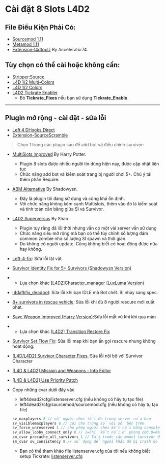 # **Cài đặt 8 Slots L4D2**

## File Điều Kiện Phải Có:
* [Sourcemod 1.11](https://www.sourcemod.net/downloads.php?branch=stable)
* [Metamod 1.11](https://www.metamodsource.net/downloads.php?branch=stable)
* [Extension-l4dtoolz](https://github.com/Accelerator74/l4dtoolz/releases) By Accelerator74.

## Tùy chọn có thể cài hoặc không cần:

* [Stripper:Source](https://www.bailopan.net/stripper/snapshots/1.2/) 
* [L4D 1/2 Multi-Colors](https://github.com/fbef0102/L4D1_2-Plugins/releases/download/Multi-Colors/multicolors.zip)
* [L4D 1/2 Colors](https://drive.google.com/file/d/1lHjhDIbWa6heb4j7aCPoc6r--FOiEwuT/view?usp=sharing)
* [L4D2 Tickrate Enabler](https://github.com/accelerator74/Tickrate-Enabler/releases/download/build/Tickrate-Enabler-l4d2-def3795.zip)
	- Bỏ **Tickrate_Fixes** nếu bạn sử dụng **Tickrate_Enable**.
- - - -
## Plugin mở rộng - cài đặt - sửa lỗi
* [Left 4 DHooks Direct](https://forums.alliedmods.net/showthread.php?t=321696)
* [Extension-SourceScramble](https://github.com/nosoop/SMExt-SourceScramble/releases/download/0.7.1.1/package.zip)

> Chọn 1 trong các plugin sau để add bot và điều chỉnh survivor:
* [MultiSlots Improved](https://github.com/fbef0102/L4D1_2-Plugins/tree/master/l4dmultislots) By Harry Potter.
     - Plugin 8 slots được nhiều người tin dùng hiện nay, được cập nhật liên tục
     - Chức năng add bot và kiểm soát trang bị người chơi 5+. Chú ý tải thêm phần Require.

* [ABM Alternative](https://forums.alliedmods.net/showpost.php?p=2748953&postcount=517) By Shadowysn.
     - Đây là plugin tôi đang sử dụng và cũng khá ổn định.
     - Với chức năng không kém cạnh Multislots, thêm vào đó là kiểm soát và tính toán cân bằng giữa SI và Survivor.

* [L4D2 Superversus](https://forums.alliedmods.net/showpost.php?p=2704058&postcount=1285) By Shao.
     - Plugin tuy rằng đã lỗi thời nhưng vẫn có một vài server vẫn sử dụng
     - Chức năng siêu mở rộng mà bạn có thể tùy chỉnh số lượng đám common zombie nhỏ số lượng SI spawn và thời gian.
     - Do không có người update. Cũng không biết có hoạt động được nữa hay không.
	
* [Left-4-fix](https://github.com/LuxLuma/Left-4-fix): Sửa lỗi lặt vặt.

* [Survivor Identity Fix for 5+ Survivors (Shadowysn Version)](https://forums.alliedmods.net/showpost.php?p=2718792&postcount=36)
* * Lựa chọn khác [[L4D2]Character_manager (LuxLuma Version)](https://forums.alliedmods.net/showthread.php?t=309601)

* [l4dafkfix_deadbot](https://forums.alliedmods.net/showpost.php?p=2772050&postcount=54): Sửa lỗi khi bạn IDLE mà Bot chết. Bị nhảy sang spec.

* [8+ survivors in rescue vehicle](https://forums.alliedmods.net/showpost.php?p=2771588&postcount=53): Sửa lỗi khi đủ 8 người rescure mới xuất phát.

* [Save Weapon Improved (Harry Version)](https://forums.alliedmods.net/showpost.php?p=2757629&postcount=113):Sửa lỗi mất vũ khí khi qua màn
* * Lựa chọn khác [[L4D2] Transition Restore Fix](https://forums.alliedmods.net/showthread.php?t=336287)

* [Survivor Set Flow Fix](https://forums.alliedmods.net/showthread.php?t=339155): Sửa lỗi map khi bạn ấn gọi rescure nhưng không hoạt động.
* [[L4D/L4D2] Survivor Character Fixes ](https://forums.alliedmods.net/showthread.php?t=336328):Sửa lỗi nội bộ với Survivor Character
* [[L4D & L4D2] Mission and Weapons - Info Editor ](https://forums.alliedmods.net/showthread.php?t=310586)
* [[L4D & L4D2] Use Priority Patch ](https://forums.alliedmods.net/showthread.php?t=327511)

* Copy những cvar dưới đây vào 
    - left4dead2/cfg/listenserver.cfg (nếu không có hãy tụ tạo file)
    - left4dead2/cfg/sourcemod/sourcemod.cfg (nếu không có hãy tụ tạo file)
    ```php
    sv_maxplayers 8 // số người chơi tối đa trong server của bạn
    sv_visiblemaxplayers 8 // cài cho trùng số với số bên trên
    sv_force_unreserved 1 // cho phép người chơi kết nối bằng console
    sv_allow_lobby_connect_only 0 // 1=Chỉ kết nối ở phòng chờ 0=Kết nối ở phòng chờ và giữa game.
    sm_cvar precache_all_survivors 1 // Tải trước các model survivor để tránh crash
    sm_cvar sv_consistency 0 // sử dụng để người khác đỡ bị crash do bạn mod súng (1: Enable, 0: Disable) 
    ```
   - Bạn có thể tham khảo file listenserver.cfg của tôi nếu không biết setup Tickrate: [listenserver.cfg](https://github.com/Kuroneko15/My_server_setup/blob/main/listenserver.cfg)

